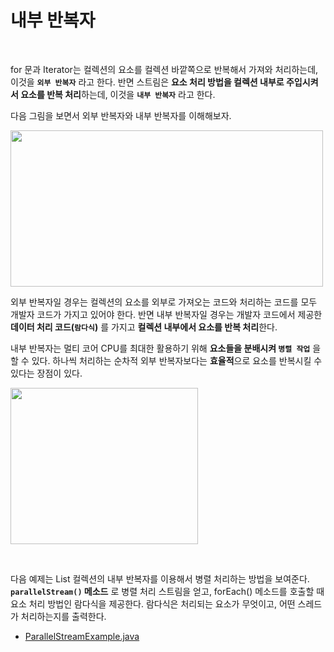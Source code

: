 # 내부 반복자
<br/>

for 문과 Iterator는 컬렉션의 요소를 컬렉션 바깥쪽으로 반복해서 가져와 처리하는데, 이것을 **`외부 반복자`** 라고 한다.
반면 스트림은 **요소 처리 방법을 컬렉션 내부로 주입시켜서 요소를 반복 처리**하는데, 이것을 **`내부 반복자`** 라고 한다.

다음 그림을 보면서 외부 반복자와 내부 반복자를 이해해보자.

<img src="https://github.com/silxbro/java/assets/142463332/20a87712-70e0-4a1d-8c78-71f9c56c8ffd" width="500" height="250"/><br/>

외부 반복자일 경우는 컬렉션의 요소를 외부로 가져오는 코드와 처리하는 코드를 모두 개발자 코드가 가지고 있어야 한다.
반면 내부 반복자일 경우는 개발자 코드에서 제공한 **데이터 처리 코드(`람다식`)** 를 가지고 **컬렉션 내부에서 요소를 반복 처리**한다.

내부 반복자는 멀티 코어 CPU를 최대한 활용하기 위해 **요소들을 분배시켜 `병렬 작업`** 을 할 수 있다.
하나씩 처리하는 순차적 외부 반복자보다는 **효율적**으로 요소를 반복시킬 수 있다는 장점이 있다.

<img src="https://github.com/silxbro/java/assets/142463332/8974cd55-dcf2-4712-951d-319305324c4a" width="300" height="250"/><br/>

<br/>

다음 예제는 List 컬렉션의 내부 반복자를 이용해서 병렬 처리하는 방법을 보여준다. **`parallelStream()` 메소드** 로 병렬 처리 스트림을 얻고,
forEach() 메소드를 호출할 때 요소 처리 방법인 람다식을 제공한다. 람다식은 처리되는 요소가 무엇이고, 어떤 스레드가 처리하는지를 출력한다.
- [ParallelStreamExample.java](https://github.com/silxbro/java/blob/main/src/thisisjava/ch17/sec02/ParallelStreamExample.java)
